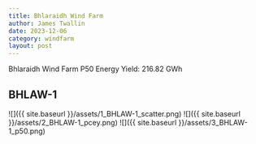 ```yaml
---
title: Bhlaraidh Wind Farm
author: James Twallin
date: 2023-12-06
category: windfarm
layout: post
---
```

Bhlaraidh Wind Farm P50 Energy Yield: 216.82 GWh

BHLAW-1
-------------
![]({{ site.baseurl }}/assets/1_BHLAW-1_scatter.png)
![]({{ site.baseurl }}/assets/2_BHLAW-1_pcey.png)
![]({{ site.baseurl }}/assets/3_BHLAW-1_p50.png)

